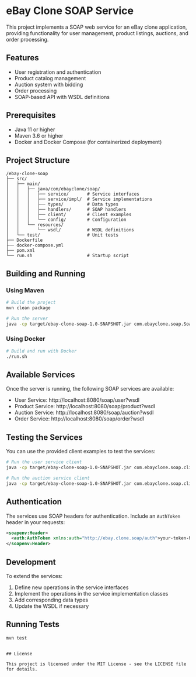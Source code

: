 # eBay Clone SOAP Service

This project implements a SOAP web service for an eBay clone application, providing functionality for user management, product listings, auctions, and order processing.

## Features

- User registration and authentication
- Product catalog management
- Auction system with bidding
- Order processing
- SOAP-based API with WSDL definitions

## Prerequisites

- Java 11 or higher
- Maven 3.6 or higher
- Docker and Docker Compose (for containerized deployment)

## Project Structure

```
/ebay-clone-soap
├── src/
│   ├── main/
│   │   ├── java/com/ebayclone/soap/
│   │   │   ├── service/       # Service interfaces
│   │   │   ├── service/impl/  # Service implementations
│   │   │   ├── types/         # Data types
│   │   │   ├── handlers/      # SOAP handlers
│   │   │   ├── client/        # Client examples
│   │   │   └── config/        # Configuration
│   │   └── resources/
│   │       └── wsdl/          # WSDL definitions
│   └── test/                  # Unit tests
├── Dockerfile
├── docker-compose.yml
├── pom.xml
└── run.sh                     # Startup script
```

## Building and Running

### Using Maven

```bash
# Build the project
mvn clean package

# Run the server
java -cp target/ebay-clone-soap-1.0-SNAPSHOT.jar com.ebayclone.soap.SoapServer
```

### Using Docker

```bash
# Build and run with Docker
./run.sh
```

## Available Services

Once the server is running, the following SOAP services are available:

- User Service: http://localhost:8080/soap/user?wsdl
- Product Service: http://localhost:8080/soap/product?wsdl
- Auction Service: http://localhost:8080/soap/auction?wsdl
- Order Service: http://localhost:8080/soap/order?wsdl

## Testing the Services

You can use the provided client examples to test the services:

```bash
# Run the user service client
java -cp target/ebay-clone-soap-1.0-SNAPSHOT.jar com.ebayclone.soap.client.UserServiceClient

# Run the auction service client
java -cp target/ebay-clone-soap-1.0-SNAPSHOT.jar com.ebayclone.soap.client.AuctionServiceClient
```

## Authentication

The services use SOAP headers for authentication. Include an `AuthToken` header in your requests:

```xml
<soapenv:Header>
  <auth:AuthToken xmlns:auth="http://ebay.clone.soap/auth">your-token-here</auth:AuthToken>
</soapenv:Header>
```

## Development

To extend the services:

1. Define new operations in the service interfaces
2. Implement the operations in the service implementation classes
3. Add corresponding data types
4. Update the WSDL if necessary

## Running Tests

```bash
mvn test
```
```

## License

This project is licensed under the MIT License - see the LICENSE file for details.